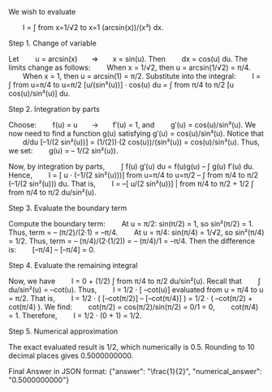 We wish to evaluate

  I = ∫ from x=1/√2 to x=1 (arcsin(x))/(x³) dx.

Step 1. Change of variable

Let
  u = arcsin(x)  ⇒  x = sin(u).
Then
  dx = cos(u) du.
The limits change as follows:
  When x = 1/√2, then u = arcsin(1/√2) = π/4.
  When x = 1, then u = arcsin(1) = π/2.
Substitute into the integral:
  I = ∫ from u=π/4 to u=π/2 [u/(sin³(u))] · cos(u) du = ∫ from π/4 to π/2 [u cos(u)/sin³(u)] du.

Step 2. Integration by parts

Choose:
  f(u) = u  →  f′(u) = 1,
and
  g′(u) = cos(u)/sin³(u).
We now need to find a function g(u) satisfying g′(u) = cos(u)/sin³(u). Notice that
  d/du [–1/(2 sin²(u))] = (1/(2))·(2 cos(u))/(sin³(u)) = cos(u)/sin³(u).
Thus, we set:
  g(u) = – 1/(2 sin²(u)).

Now, by integration by parts,
  ∫ f(u) g′(u) du = f(u)g(u) – ∫ g(u) f′(u) du.
Hence,
  I = [ u · (–1/(2 sin²(u)))] from u=π/4 to u=π/2 – ∫ from π/4 to π/2 (–1/(2 sin²(u))) du.
That is,
  I = –[ u/(2 sin²(u))] | from π/4 to π/2 + 1/2 ∫ from π/4 to π/2 du/sin²(u).

Step 3. Evaluate the boundary term

Compute the boundary term:
  At u = π/2: sin(π/2) = 1, so sin²(π/2) = 1. Thus, term = – (π/2)/(2·1) = –π/4.
  At u = π/4: sin(π/4) = 1/√2, so sin²(π/4) = 1/2. Thus, term = – (π/4)/(2·(1/2)) = – (π/4)/1 = –π/4.
Then the difference is:
  [–π/4] – [–π/4] = 0.

Step 4. Evaluate the remaining integral

Now, we have
  I = 0 + (1/2) ∫ from π/4 to π/2 du/sin²(u).
Recall that
  ∫ du/sin²(u) = –cot(u).
Thus,
  I = 1/2 · [ –cot(u)] evaluated from u = π/4 to u = π/2.
That is,
  I = 1/2 · ( [–cot(π/2)] – [–cot(π/4)] ) = 1/2 · ( –cot(π/2) + cot(π/4) ).
We find:
  cot(π/2) = cos(π/2)/sin(π/2) = 0/1 = 0,
  cot(π/4) = 1.
Therefore,
  I = 1/2 · (0 + 1) = 1/2.

Step 5. Numerical approximation

The exact evaluated result is 1/2, which numerically is 0.5. Rounding to 10 decimal places gives 0.5000000000.

Final Answer in JSON format:
{"answer": "\\frac{1}{2}", "numerical_answer": "0.5000000000"}